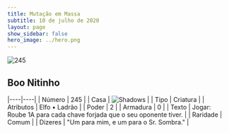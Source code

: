 ```yaml
---
title: Mutação em Massa
subtitle: 10 de julho de 2020
layout: page
show_sidebar: false
hero_image: ../hero.png
---
```


![245](https://cdn.keyforgegame.com/media/card_front/pt/479_245_JJ83C8J2P5W7_pt.png)

## Boo Nitinho

|----|----|
| Número | 245 |
| Casa | ![Shadows](https://archonarcana.com/images/thumb/e/ee/Shadows.png/22px-Shadows.png "Sombras") |
| Tipo | Criatura |
| Atributos | Elfo • Ladrão |
| Poder | 2 |
| Armadura | 0 |
| Texto | Jogar: Roube 1A para cada chave forjada que o seu oponente tiver. |
| Raridade | Comum |
| Dizeres | "Um para mim, e um para o Sr. Sombra." |
